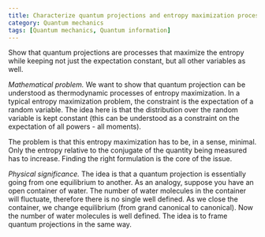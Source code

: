 ```yaml
---
title: Characterize quantum projections and entropy maximization processes with constraints
category: Quantum mechanics
tags: [Quantum mechanics, Quantum information]
---
```

Show that quantum projections are processes that maximize the entropy while keeping not
just the expectation constant, but all other variables as well.

*Mathematical problem.* We want to show that quantum projection can be understood
as thermodynamic processes of entropy maximization. In a typical entropy maximization problem,
the constraint is the expectation of a random variable. The idea here is that the
distribution over the random variable is kept constant (this can be understood
as a constraint on the expectation of all powers - all moments).

The problem is that this entropy maximization has to be, in a sense, minimal.
Only the entropy relative to the conjugate of the quantity being measured has
to increase. Finding the right formulation is the core of the issue.

*Physical significance.* The idea is that a quantum projection is essentially
going from one equilibrium to another. As an analogy, suppose you have an
open container of water. The number of water molecules in the container will
fluctuate, therefore there is no single well defined. As we close the container,
we change equilibrium (from grand canonical to canonical). Now the number of
water molecules is well defined. The idea is to frame quantum projections in
the same way. 
